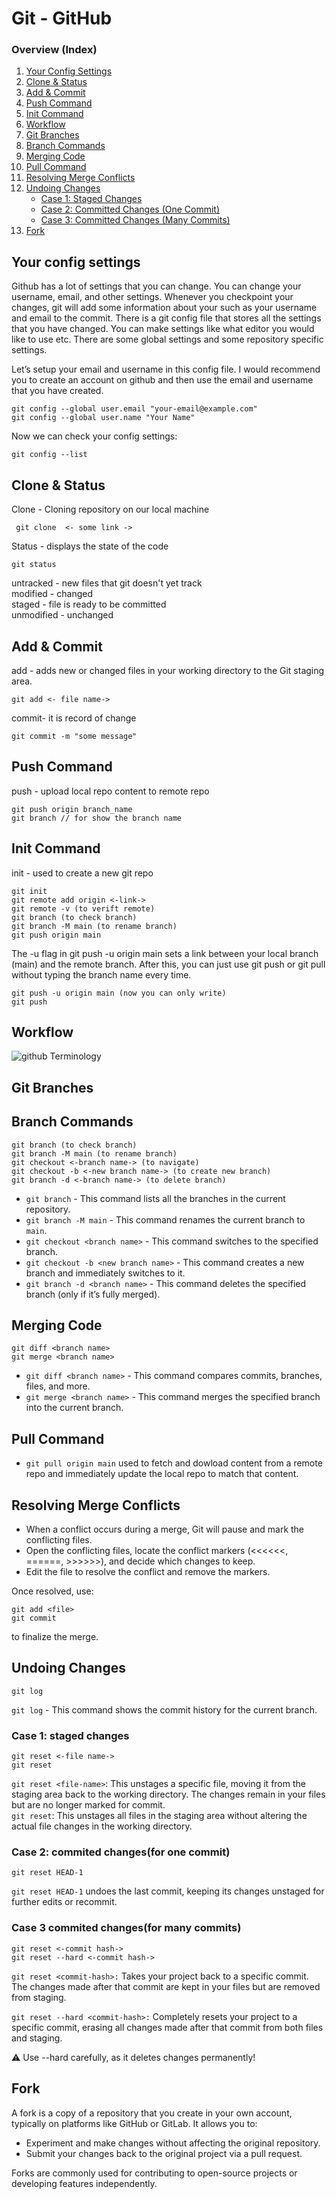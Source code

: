 # Git - GitHub
### Overview (Index)

1. [Your Config Settings](#your-config-settings)  
2. [Clone & Status](#clone--status)  
3. [Add & Commit](#add--commit)  
4. [Push Command](#push-command)  
5. [Init Command](#init-command)  
6. [Workflow](#workflow)  
7. [Git Branches](#git-branches)  
8. [Branch Commands](#branch-commands)  
9. [Merging Code](#merging-code)  
10. [Pull Command](#pull-command)  
11. [Resolving Merge Conflicts](#resolving-merge-conflicts)  
12. [Undoing Changes](#undoing-changes)  
    - [Case 1: Staged Changes](#case-1-staged-changes)  
    - [Case 2: Committed Changes (One Commit)](#case-2-committed-changesfor-one-commit)  
    - [Case 3: Committed Changes (Many Commits)](#case-3-committed-changesfor-many-commits)  
13. [Fork](#fork)
## Your config settings
Github has a lot of settings that you can change. You can change your username, email, and other settings. Whenever you checkpoint your changes, git will add some information about your such as your username and email to the commit. There is a git config file that stores all the settings that you have changed. You can make settings like what editor you would like to use etc. There are some global settings and some repository specific settings.

Let’s setup your email and username in this config file. I would recommend you to create an account on github and then use the email and username that you have created.
```
git config --global user.email "your-email@example.com"
git config --global user.name "Your Name"
```
Now we can check your config settings:
```
git config --list
```
## Clone & Status

Clone - Cloning repository on our local machine

     git clone  <- some link -> 

Status - displays the state of the code

    git status
untracked - new files that git doesn't yet track <br>
modified - changed <br>
staged - file is ready to be committed <br>
unmodified - unchanged

## Add & Commit

add - adds new or changed files in your working directory to the Git staging area.

    git add <- file name->

commit- it is record of change 

    git commit -m "some message"

## Push Command 
push - upload local repo content to remote repo

    git push origin branch_name 
    git branch // for show the branch name


## Init Command 
init - used to create a new git repo

```
git init
git remote add origin <-link->
git remote -v (to verift remote)
git branch (to check branch)
git branch -M main (to rename branch)
git push origin main
```

The -u flag in git push -u origin main sets a link between your local branch (main) and the remote branch. After this, you can just use git push or git pull without typing the branch name every time.

```
git push -u origin main (now you can only write)
git push 
```
## Workflow
![github Terminology](<img/github Terminology.jpg>)

## Git Branches

## Branch Commands
```
git branch (to check branch)
git branch -M main (to rename branch)
git checkout <-branch name-> (to navigate)
git checkout -b <-new branch name-> (to create new branch)
git branch -d <-branch name-> (to delete branch)

```

- `git branch` - This command lists all the branches in the current repository.
- `git branch -M main` - This command renames the current branch to `main`.
- `git checkout <branch name>` - This command switches to the specified branch.
- `git checkout -b <new branch name>` - This command creates a new branch and immediately switches to it.
- `git branch -d <branch name>` - This command deletes the specified branch (only if it’s fully merged).

## Merging Code
```
git diff <branch name>
git merge <branch name>
```
- `git diff <branch name>` - This command compares commits, branches, files, and more.
- `git merge <branch name>` - This command merges the specified branch into the current branch.

## Pull Command

- `git pull origin main` used to fetch and dowload content from a remote repo and immediately update the local repo to match that content.

## Resolving Merge Conflicts
- When a conflict occurs during a merge, Git will pause and mark the conflicting files.
- Open the conflicting files, locate the conflict markers (<<<<<<, ======, >>>>>>), and decide which changes to keep.
- Edit the file to resolve the conflict and remove the markers.<br>

Once resolved, use:
```
git add <file>
git commit
```
to finalize the merge.


## Undoing Changes

```
git log 
```
`git log` - This command shows the commit history for the current branch.

### Case 1: staged changes
```
git reset <-file name->
git reset
```
`git reset <file-name>`:
This unstages a specific file, moving it from the staging area back to the working directory. The changes remain in your files but are no longer marked for commit.<br>
`git reset`:
This unstages all files in the staging area without altering the actual file changes in the working directory.

### Case 2: commited changes(for one commit)
```
git reset HEAD-1
```

`git reset HEAD-1` undoes the last commit, keeping its changes unstaged for further edits or recommit.

### Case 3 commited changes(for many commits)
```
git reset <-commit hash->
git reset --hard <-commit hash->
```
`git reset <commit-hash>:`
Takes your project back to a specific commit. The changes made after that commit are kept in your files but are removed from staging.

`git reset --hard <commit-hash>:`
Completely resets your project to a specific commit, erasing all changes made after that commit from both files and staging.

⚠️ Use --hard carefully, as it deletes changes permanently!

## Fork
A fork is a copy of a repository that you create in your own account, typically on platforms like GitHub or GitLab. It allows you to:

- Experiment and make changes without affecting the original repository.
- Submit your changes back to the original project via a pull request.

Forks are commonly used for contributing to open-source projects or developing features independently.